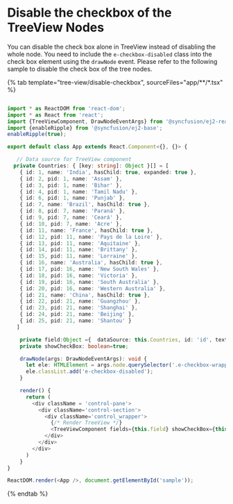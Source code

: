 # Disable the checkbox of the TreeView Nodes

You can disable the check box alone in TreeView instead of disabling the whole node. You need to include the `e-checkbox-disabled` class into the check box element using the `drawNode` event. Please refer to the following sample to disable the check box of the tree nodes.

{% tab template="tree-view/disable-checkbox", sourceFiles="app/**/*.tsx"  %}

```typescript

import * as ReactDOM from 'react-dom';
import * as React from 'react';
import {TreeViewComponent, DrawNodeEventArgs} from '@syncfusion/ej2-react-navigations';
import {enableRipple} from '@syncfusion/ej2-base';
enableRipple(true);

export default class App extends React.Component<{}, {}> {

   // Data source for TreeView component
  private Countries: { [key: string]: Object }[] = [
    { id: 1, name: 'India', hasChild: true, expanded: true },
    { id: 2, pid: 1, name: 'Assam' },
    { id: 3, pid: 1, name: 'Bihar' },
    { id: 4, pid: 1, name: 'Tamil Nadu' },
    { id: 6, pid: 1, name: 'Punjab' },
    { id: 7, name: 'Brazil', hasChild: true },
    { id: 8, pid: 7, name: 'Paraná' },
    { id: 9, pid: 7, name: 'Ceará' },
    { id: 10, pid: 7, name: 'Acre' },
    { id: 11, name: 'France', hasChild: true },
    { id: 12, pid: 11, name: 'Pays de la Loire' },
    { id: 13, pid: 11, name: 'Aquitaine' },
    { id: 14, pid: 11, name: 'Brittany' },
    { id: 15, pid: 11, name: 'Lorraine' },
    { id: 16, name: 'Australia', hasChild: true },
    { id: 17, pid: 16, name: 'New South Wales' },
    { id: 18, pid: 16, name: 'Victoria' },
    { id: 19, pid: 16, name: 'South Australia' },
    { id: 20, pid: 16, name: 'Western Australia' },
    { id: 21, name: 'China', hasChild: true },
    { id: 22, pid: 21, name: 'Guangzhou' },
    { id: 23, pid: 21, name: 'Shanghai' },
    { id: 24, pid: 21, name: 'Beijing' },
    { id: 25, pid: 21, name: 'Shantou' }
   ]

    private field:Object ={  dataSource: this.Countries, id: 'id', text: 'name', parentID: 'pid', hasChildren: 'hasChild' };
    private showCheckBox: boolean=true;

    drawNode(args: DrawNodeEventArgs): void {
      let ele: HTMLElement = args.node.querySelector('.e-checkbox-wrapper');
      ele.classList.add('e-checkbox-disabled');
    }

    render() {
      return (
        <div className = 'control-pane'>
          <div className='control-section'>
            <div className='control_wrapper'>
              {/* Render TreeView */}
              <TreeViewComponent fields={this.field} showCheckBox={this.showCheckBox} drawNode={this.drawNode.bind(this)} />
            </div>
          </div>
        </div>
      )
    }
}

ReactDOM.render(<App />, document.getElementById('sample'));


```

{% endtab %}